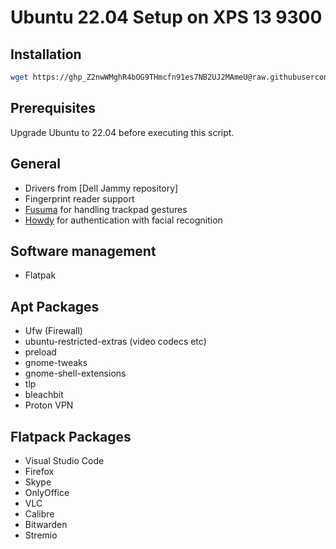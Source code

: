 # Ubuntu 22.04 Setup on XPS 13 9300
## Installation
```bash
wget https://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@raw.githubusercontent.com/minsungson/ubuntu22-Setup-XPS13/master/setup.sh && sudo chmod +x setup.sh && ./setup.sh
```

## Prerequisites

Upgrade Ubuntu to 22.04 before executing this script.

## General

- Drivers from [Dell Jammy repository]
- Fingerprint reader support
- [Fusuma](https://github.com/iberianpig/fusuma) for handling trackpad gestures
- [Howdy](https://github.com/boltgolt/howdy) for authentication with facial recognition

## Software management

- Flatpak

## Apt Packages

- Ufw (Firewall)
- ubuntu-restricted-extras (video codecs etc)
- preload
- gnome-tweaks
- gnome-shell-extensions
- tlp
- bleachbit
- Proton VPN

## Flatpack Packages

- Visual Studio Code
- Firefox
- Skype
- OnlyOffice
- VLC
- Calibre
- Bitwarden
- Stremio
